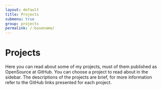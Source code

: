 ```yaml
---
layout: default
title: Projects
submenu: true
group: projects
permalink: /:basename/
---
```

# Projects

Here you can read about some of my projects, must of them published as OpenSource at GitHub. You can choose a project to read about in the sidebar.
The descriptions of the projects are brief, for more information refer to the GitHub links presented for each project.